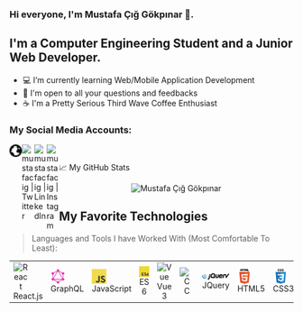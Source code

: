 ### Hi everyone, I'm Mustafa Çığ Gökpınar 👋.
## I'm a Computer Engineering Student and a Junior Web Developer.
- 💻 I’m currently learning Web/Mobile Application Development
- 🤗 I'm open to all your questions and feedbacks
- ☕ I'm a Pretty Serious Third Wave Coffee Enthusiast


### My Social Media Accounts:
[<img align="left" alt="mustafacig.com" width="22px" src="https://raw.githubusercontent.com/iconic/open-iconic/master/svg/globe.svg" />][website]
[<img align="left" alt="mustafacig | Twitter" width="22px" src="https://cdn.jsdelivr.net/npm/simple-icons@v3/icons/twitter.svg" />][twitter]
[<img align="left" alt="mustafacig | LinkedIn" width="22px" src="https://cdn.jsdelivr.net/npm/simple-icons@v3/icons/linkedin.svg" />][linkedin]
[<img align="left" alt="mustafacig | Instagram" width="22px" src="https://cdn.jsdelivr.net/npm/simple-icons@v3/icons/instagram.svg" />][instagram]

[website]: https://mcig.github.io/My-Test-Website/HomePage/home.html
[instagram]: https://instagram.com/cigmustafa/
[twitter]: https://twitter.com/CGokpinar
[linkedin]: https://www.linkedin.com/in/mustafa-çığ-gökpınar-462992193

<br />


📈 My GitHub Stats

<p align="center"> <img width="auto" src="https://github-readme-stats.vercel.app/api?username=mcig&show_icons=true&theme=gotham" alt="Mustafa Çığ Gökpınar" />
<br>

<h2 align="left">My Favorite Technologies</h2>

> Languages and Tools I have Worked With (Most Comfortable To Least):

<table>
  <tr>
    <td align="center" width="96">
      <div style="display: flex; flex-direction: column">
        <img
          align="left"
          alt="React"
          width="26px"
          src="https://raw.githubusercontent.com/jalbertsr/logo-badge-images/master/img/react_logo.png"
        />
        <span>React.js</span>
      </div>
    </td>
    <td align="center" width="96">
      <div style="display: flex; flex-direction: column">
        <img
          align="left"
          alt="GraphQL"
          width="26px"
          src="https://raw.githubusercontent.com/github/explore/80688e429a7d4ef2fca1e82350fe8e3517d3494d/topics/graphql/graphql.png"
        />
        <span>GraphQL</span>
      </div>
    </td>
    <td align="center" width="96">
      <div style="display: flex; flex-direction: column">
        <img
          align="left"
          alt="JavaScript"
          width="26px"
          src="https://raw.githubusercontent.com/github/explore/80688e429a7d4ef2fca1e82350fe8e3517d3494d/topics/javascript/javascript.png"
        />
        <span>JavaScript</span>
      </div>
    </td>
    <td align="center" width="96">
      <div style="display: flex; flex-direction: column">
        <img
          align="left"
          alt="ES6"
          width="26px"
          src="https://github.com/MarioTerron/logo-images/blob/master/logos/es6.png"
        />
        <span>ES 6</span>
      </div>
    </td>
    <td align="center" width="96">
      <div style="display: flex; flex-direction: column">
        <img
          align="left"
          alt="Vue"
          width="26px"
          src="https://github.com/jalbertsr/logo-badge-images/blob/master/img/rsz_vue.png?raw=true"
        />
        <span>Vue 3</span>
      </div>
    </td>
    <td align="center" width="96">
      <div style="display: flex; flex-direction: column">
        <img
          align="left"
          alt="C"
          width="26px"
          src="https://i.imgur.com/zINUxVf.png"
        />
        <span>C</span>
      </div>
    </td>
    <td align="center" width="96">
      <div style="display: flex; flex-direction: column">
        <img
          align="left"
          alt="Jquery"
          width="86px"
          src="https://github.com/Iggy-Codes/logo-images/blob/master/logos/jquery.png"
        />
        <span>JQuery</span>
      </div>
    </td>
    <td align="center" width="96">
      <div style="display: flex; flex-direction: column">
        <img
          align="left"
          alt="HTML5"
          width="26px"
          src="https://raw.githubusercontent.com/github/explore/80688e429a7d4ef2fca1e82350fe8e3517d3494d/topics/html/html.png"
        />
        <span>HTML5</span>
      </div>
    </td>
    <td align="center" width="96">
      <div style="display: flex; flex-direction: column">
        <img
          align="left"
          alt="CSS3"
          width="26px"
          src="https://raw.githubusercontent.com/github/explore/80688e429a7d4ef2fca1e82350fe8e3517d3494d/topics/css/css.png"
        />
        <span>CSS3</span>
      </div>
    </td>
    <td align="center" width="96">
      <div style="display: flex; flex-direction: column">
        <img
          align="left"
          alt="Visual Studio Code"
          width="26px"
          src="https://raw.githubusercontent.com/github/explore/80688e429a7d4ef2fca1e82350fe8e3517d3494d/topics/visual-studio-code/visual-studio-code.png"
        />
        <span>VS Code</span>
      </div>
    </td>
    <td align="center" width="96">
      <div style="display: flex; flex-direction: column">
        <img
          align="left"
          alt="Node.js"
          width="26px"
          src="https://raw.githubusercontent.com/github/explore/80688e429a7d4ef2fca1e82350fe8e3517d3494d/topics/nodejs/nodejs.png"
        />
        <span>Node.js</span>
      </div>
    </td>
    <td align="center" width="96">
      <div style="display: flex; flex-direction: column">
        <img
          align="left"
          alt="MySQL"
          width="26px"
          src="https://raw.githubusercontent.com/github/explore/80688e429a7d4ef2fca1e82350fe8e3517d3494d/topics/mysql/mysql.png"
        />
        <span>MySQL</span>
      </div>
    </td>
    <td align="center" width="96">
      <div style="display: flex; flex-direction: column">
        <img
          align="left"
          alt="Git"
          width="26px"
          src="https://raw.githubusercontent.com/github/explore/80688e429a7d4ef2fca1e82350fe8e3517d3494d/topics/git/git.png"
        />
        <span>Git</span>
      </div>
    </td>
    <td align="center" width="96">
      <div style="display: flex; flex-direction: column">
        <img
          align="left"
          alt="GitHub"
          width="26px"
          src="https://raw.githubusercontent.com/github/explore/78df643247d429f6cc873026c0622819ad797942/topics/github/github.png"
        />
        <span>Github</span>
      </div>
    </td>
    <td align="center" width="96">
      <div style="display: flex; flex-direction: column">
        <img
          align="left"
          alt="Terminal"
          width="26px"
          src="https://raw.githubusercontent.com/github/explore/80688e429a7d4ef2fca1e82350fe8e3517d3494d/topics/terminal/terminal.png"
        />
        <span>Terminal</span>
      </div>
    </td>
  </tr>
</table>
